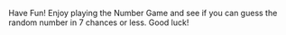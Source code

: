 
Have Fun!
Enjoy playing the Number Game and see if you can guess the random number in 7 chances or less. Good luck!
